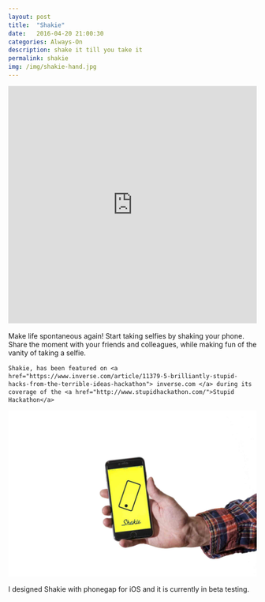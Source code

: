```yaml
---
layout: post
title:  "Shakie"
date:   2016-04-20 21:00:30
categories: Always-On
description: shake it till you take it
permalink: shakie
img: /img/shakie-hand.jpg
---
```

<div>
	<iframe width="100%" height="480" src="https://www.youtube.com/embed/8-9-8u0JUWc?list=PLp1AzLEITCFxnF3zXRn5ZErynB5Vg5Ynr" frameborder="0" allowfullscreen></iframe>
</div>

<p> 
	Make life spontaneous again! Start taking selfies by shaking your phone. Share the moment with your friends and colleagues, while making fun of the vanity of taking a selfie.

	Shakie, has been featured on <a href="https://www.inverse.com/article/11379-5-brilliantly-stupid-hacks-from-the-terrible-ideas-hackathon"> inverse.com </a> during its coverage of the <a href="http://www.stupidhackathon.com/">Stupid Hackathon</a>
</p>
<div class="col-sm-12">
	<img src="img/shakie-hand.jpg" class="img-responsive center-block" alt="Responsive image">
</div>
<p>
	I designed Shakie with phonegap for iOS and it is currently in beta testing.
</p>
